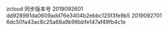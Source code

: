 zcloud 同步版本号
2019092601  dd928991da0609add76e3404b2ebbc125f3fe9b5
2019092701  6dc50fa43ac8c25a68a9b96bbfe147af49fb4c1e